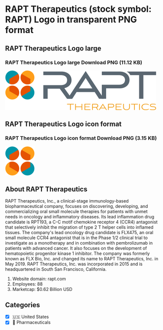 # RAPT Therapeutics (stock symbol: RAPT) Logo in transparent PNG format

## RAPT Therapeutics Logo large

### RAPT Therapeutics Logo large Download PNG (11.12 KB)

![RAPT Therapeutics Logo large Download PNG (11.12 KB)](/img/orig/RAPT_BIG-0d6293ec.png)

## RAPT Therapeutics Logo icon format

### RAPT Therapeutics Logo icon format Download PNG (3.15 KB)

![RAPT Therapeutics Logo icon format Download PNG (3.15 KB)](/img/orig/RAPT-0cca6492.png)

## About RAPT Therapeutics

RAPT Therapeutics, Inc., a clinical-stage immunology-based biopharmaceutical company, focuses on discovering, developing, and commercializing oral small molecule therapies for patients with unmet needs in oncology and inflammatory diseases. Its lead inflammation drug candidate is RPT193, a C-C motif chemokine receptor 4 (CCR4) antagonist that selectively inhibit the migration of type 2 T helper cells into inflamed tissues. The company's lead oncology drug candidate is FLX475, an oral small molecule CCR4 antagonist that is in the Phase 1/2 clinical trial to investigate as a monotherapy and in combination with pembrolizumab in patients with advanced cancer. It also focuses on the development of hematopoietic progenitor kinase 1 inhibitor. The company was formerly known as FLX Bio, Inc. and changed its name to RAPT Therapeutics, Inc. in May 2019. RAPT Therapeutics, Inc. was incorporated in 2015 and is headquartered in South San Francisco, California.

1. Website domain: rapt.com
2. Employees: 88
3. Marketcap: $0.62 Billion USD


## Categories
- [x] 🇺🇸 United States
- [x] 💊 Pharmaceuticals
